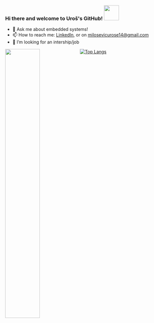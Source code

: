 ### Hi there and welcome to Uroš's GitHub!    <img src="https://media.tenor.com/A7eequnhcGwAAAAC/hand.gif" width="48">

- 💬 Ask me about embedded systems!
- 📫 How to reach me: [LinkedIn](https://www.linkedin.com/in/035uros/), or on milosevicurose14@gmail.com
- 🤔 I’m looking for an intership/job

<img align="left" width="47%" src="https://github-readme-stats.vercel.app/api?username=035uros&&show_icons=true&title_color=ffffff&icon_color=bb2acf&text_color=daf7dc&bg_color=151515">

[![Top Langs](https://github-readme-stats.vercel.app/api/top-langs/?username=035uros&layout=compact&langs_count=8)](https://github.com/anuraghazra/github-readme-stats)
<!--
**035uros/035uros** is a ✨ _special_ ✨ repository because its `README.md` (this file) appears on your GitHub profile.

Here are some ideas to get you started:

- 🔭 I’m currently working on ...
- 🌱 I’m currently learning ...
- 👯 I’m looking to collaborate on ...
- 🤔 I’m looking for help with ...
- 💬 Ask me about ...
- 📫 How to reach me: ...
- 😄 Pronouns: ...
- ⚡ Fun fact: ...
-->
